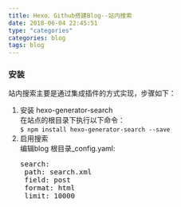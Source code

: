```yaml
---
title: Hexo、Github搭建Blog--站内搜索
date: 2018-06-04 22:45:51
type: "categories"
categories: blog
tags: blog
---
```



### 安装
站内搜索主要是通过集成插件的方式实现，步骤如下：		
1. 安装 hexo-generator-search		
	在站点的根目录下执行以下命令：		
`$ npm install hexo-generator-search --save`	
2.	启用搜索		
	编辑blog 根目录_config.yaml:	
	<pre class=“prettyprint”>
	search:
	 path: search.xml
	 field: post
	 format: html
	 limit: 10000
	</pre>